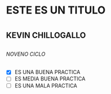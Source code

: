 # ESTE ES UN TITULO <h1>
## KEVIN CHILLOGALLO <h2> 
###### NOVENO CICLO <h6> 


- [x] ES UNA BUENA PRACTICA
- [ ] ES MEDIA BUENA PRACTICA
- [ ] ES UNA MALA PRACTICA
